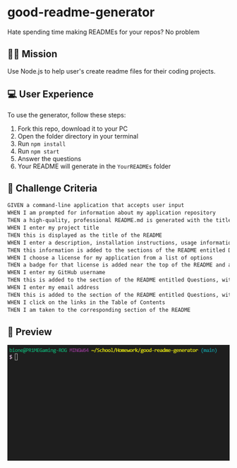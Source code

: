 # good-readme-generator
Hate spending time making READMEs for your repos? No problem
## 👨‍💻 Mission
Use Node.js to help user's create readme files for their coding projects.
## 💻 User Experience
To use the generator, follow these steps:
1. Fork this repo, download it to your PC
2. Open the folder directory in your terminal
3. Run ``npm install``
4. Run ``npm start``
5. Answer the questions
6. Your README will generate in the ``YourREADMEs`` folder
## 🏁 Challenge Criteria
```md
GIVEN a command-line application that accepts user input
WHEN I am prompted for information about my application repository
THEN a high-quality, professional README.md is generated with the title of my project and sections entitled Description, Table of Contents, Installation, Usage, License, Contributing, Tests, and Questions
WHEN I enter my project title
THEN this is displayed as the title of the README
WHEN I enter a description, installation instructions, usage information, contribution guidelines, and test instructions
THEN this information is added to the sections of the README entitled Description, Installation, Usage, Contributing, and Tests
WHEN I choose a license for my application from a list of options
THEN a badge for that license is added near the top of the README and a notice is added to the section of the README entitled License that explains which license the application is covered under
WHEN I enter my GitHub username
THEN this is added to the section of the README entitled Questions, with a link to my GitHub profile
WHEN I enter my email address
THEN this is added to the section of the README entitled Questions, with instructions on how to reach me with additional questions
WHEN I click on the links in the Table of Contents
THEN I am taken to the corresponding section of the README
```
## 🎨 Preview
<img src="./generator-preview.gif"/>
